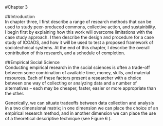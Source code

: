 #Chapter 3

##Introduction
<br>
In chapter three, I first describe a range of research methods that can be used to study peer-produced commons, collective action, and sustainbility. I begin first by explaining how this work will overcome limitations with the case study approach. I then describe the design and procedure for a case study of ICOADS, and how it will be used to test a proposed framework of sociotechnical systems. At the end of this chapter, I describe the overall contribution of this research, and a schedule of completion.

##Empirical Social Science
<br>
Conducting empirical research in the social sciences is often a trade-off between some combination of available time, money, skills, and material resources. Each of these factors present a researcher with a choice between one way of collecting or analyzing data and a number of alternatives – each may be cheaper, faster, easier or more appropriate than the other. 

Generically, we can situate tradeoffs between data collection and analysis in a two dimensional matrix; in one dimension we can place the choice of an empirical research method, and in another dimension we can place the use of a theoretical descriptive technique (see Figure 6 ). 

